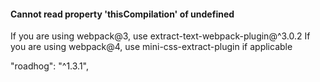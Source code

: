 #### Cannot read property 'thisCompilation' of undefined 
If you are using webpack@3, use extract-text-webpack-plugin@^3.0.2
If you are using webpack@4, use mini-css-extract-plugin if applicable

"roadhog": "^1.3.1",